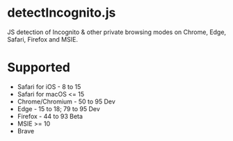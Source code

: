 # detectIncognito.js
JS detection of Incognito & other private browsing modes on Chrome, Edge, Safari, Firefox and MSIE.

# Supported
 * Safari for iOS - 8 to 15
 * Safari for macOS <= 15
 * Chrome/Chromium - 50 to 95 Dev
 * Edge - 15 to 18; 79 to 95 Dev
 * Firefox - 44 to 93 Beta
 * MSIE >= 10
 * Brave
